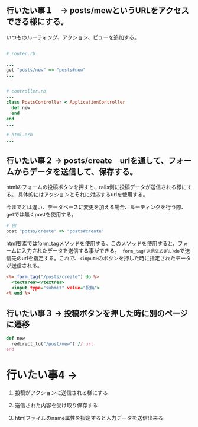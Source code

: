 ## 行いたい事１　-> posts/mewというURLをアクセスできる様にする。
いつものルーティング、アクション、ビューを追加する。

```ruby

# router.rb

...
get "posts/new" => "posts#new"
...


# controller.rb
...
class PostsController < ApplicationController
  def new
  end
end
...

# html.erb
...

```
## 行いたい事２ -> posts/create　urlを通して、フォームからデータを送信して、保存する。
htmlのフォームの投稿ボタンを押すと、rails側に投稿データが送信される様にする。
具体的にはアクションとそれに対応するurlを使用する。

今までとは違い、データベースに変更を加える場合、ルーティングを行う際、getでは無くpostを使用する。

```ruby
# 例
post "potss/create" => "posts#create"
```

html要素ではform_tagメソッドを使用する。このメソッドを使用すると、フォームに入力されたデータを送信する事ができる。``` form_tag(送信先のURL)do```で送信先のurlを指定する。これで、```<input>```のボタンを押した時に指定されたデータが送信される。

```html.erb
<%= form_tag("/posts/create") do %>
  <textarea></textrea>
  <input type="submit" value="投稿">
<% end %>
```

## 行いたい事３ -> 投稿ボタンを押した時に別のページに遷移
```ruby
def new
  redirect_to("/post/new") // url
end

```

# 行いたい事4 -> 
1. 投稿がアクションに送信される様にする
2. 送信された内容を受け取り保存する


1. htmlファイルのname属性を指定すると入力データを送信出来る
